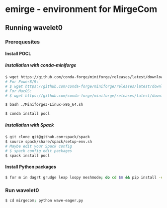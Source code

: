 # emirge - environment for MirgeCom

## Running wavelet0


### Prerequesites

#### Install POCL

##### Installation with conda-miniforge

```bash
$ wget https://github.com/conda-forge/miniforge/releases/latest/download/Miniforge3-Linux-x86_64.sh
# For Power8/9:
# $ wget https://github.com/conda-forge/miniforge/releases/latest/download/Miniforge3-Linux-ppc64le.sh
# For MacOS:
# $ wget https://github.com/conda-forge/miniforge/releases/latest/download/Miniforge3-MacOSX-x86_64.sh

$ bash ./Miniforge3-Linux-x86_64.sh

$ conda install pocl
```

##### Installation with Spack

```bash
$ git clone git@github.com:spack/spack
$ source spack/share/spack/setup-env.sh
# Maybe edit your Spack config
# $ spack config edit packages
$ spack install pocl
```

#### Install Python packages

```bash
$ for m in dagrt grudge leap loopy meshmode; do cd $m && pip install -e . && cd ..; done
```

### Run wavelet0

```bash
$ cd mirgecom; python wave-eager.py
```
